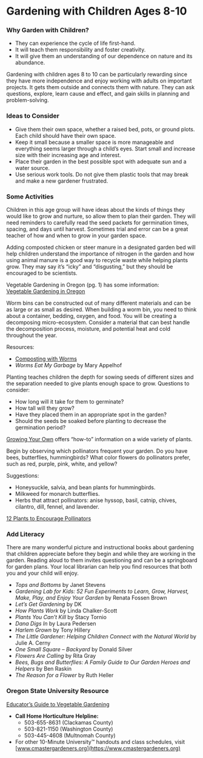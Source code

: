# Gardening with Children Ages 8-10

### Why Garden with Children?

- They can experience the cycle of life first-hand.
- It will teach them responsibility and foster creativity.
- It will give them an understanding of our dependence on nature and its abundance.

Gardening with children ages 8 to 10 can be particularly rewarding since they have more independence and enjoy working with adults on important projects. It gets them outside and connects them with nature. They can ask questions, explore, learn cause and effect, and gain skills in planning and problem-solving.

### Ideas to Consider

- Give them their own space, whether a raised bed, pots, or ground plots. Each child should have their own space.
- Keep it small because a smaller space is more manageable and everything seems larger through a child’s eyes. Start small and increase size with their increasing age and interest.
- Place their garden in the best possible spot with adequate sun and a water source.
- Use serious work tools. Do not give them plastic tools that may break and make a new gardener frustrated.

### Some Activities

Children in this age group will have ideas about the kinds of things they would like to grow and nurture, so allow them to plan their garden. They will need reminders to carefully read the seed packets for germination times, spacing, and days until harvest. Sometimes trial and error can be a great teacher of how and when to grow in your garden space.


Adding composted chicken or steer manure in a designated garden bed will help children understand the importance of nitrogen in the garden and how using animal manure is a good way to recycle waste while helping plants grow. They may say it’s “icky” and “disgusting,” but they should be encouraged to be scientists.

Vegetable Gardening in Oregon (pg. 1) has some information:  
[Vegetable Gardening in Oregon](http://catalog.extension.oregonstate.edu/sites/catalog/files/project/pdf/ec871.pdf)


Worm bins can be constructed out of many different materials and can be as large or as small as desired. When building a worm bin, you need to think about a container, bedding, oxygen, and food. You will be creating a decomposing micro-ecosystem. Consider a material that can best handle the decomposition process, moisture, and potential heat and cold throughout the year.

Resources:

- [Composting with Worms](https://catalog.extension.oregonstate.edu/em9034)
- *Worms Eat My Garbage* by Mary Appelhof


Planting teaches children the depth for sowing seeds of different sizes and the separation needed to give plants enough space to grow. Questions to consider:

- How long will it take for them to germinate?
- How tall will they grow?
- Have they placed them in an appropriate spot in the garden?
- Should the seeds be soaked before planting to decrease the germination period?

[Growing Your Own](https://catalog.extension.oregonstate.edu/em9027) offers “how-to” information on a wide variety of plants.


Begin by observing which pollinators frequent your garden. Do you have bees, butterflies, hummingbirds? What color flowers do pollinators prefer, such as red, purple, pink, white, and yellow?

Suggestions:

- Honeysuckle, salvia, and bean plants for hummingbirds.
- Milkweed for monarch butterflies.
- Herbs that attract pollinators: anise hyssop, basil, catnip, chives, cilantro, dill, fennel, and lavender.

[12 Plants to Encourage Pollinators](https://extension.oregonstate.edu/news/12-plants-entice-pollinators-your-garden)

### Add Literacy

There are many wonderful picture and instructional books about gardening that children appreciate before they begin and while they are working in the garden. Reading aloud to them invites questioning and can be a springboard for garden plans. Your local librarian can help you find resources that both you and your child will enjoy.


- *Tops and Bottoms* by Janet Stevens
- *Gardening Lab for Kids: 52 Fun Experiments to Learn, Grow, Harvest, Make, Play, and Enjoy Your Garden* by Renata Fossen Brown
- *Let’s Get Gardening* by DK
- *How Plants Work* by Linda Chalker-Scott
- *Plants You Can’t Kill* by Stacy Tornio
- *Dana Digs In* by Laura Pedersen
- *Harlem Grown* by Tony Hillery
- *The Little Gardener: Helping Children Connect with the Natural World* by Julie A. Cerny
- *One Small Square – Backyard* by Donald Silver
- *Flowers Are Calling* by Rita Gray
- *Bees, Bugs and Butterflies: A Family Guide to Our Garden Heroes and Helpers* by Ben Raskin
- *The Reason for a Flower* by Ruth Heller

### Oregon State University Resource

[Educator’s Guide to Vegetable Gardening](https://catalog.extension.oregonstate.edu/em9032)


- **Call Home Horticulture Helpline:**
  - 503-655-8631 (Clackamas County)
  - 503-821-1150 (Washington County)
  - 503-445-4608 (Multnomah County)
- For other 10-Minute University™ handouts and class schedules, visit [www.cmastergardeners.org](https://www.cmastergardeners.org)
